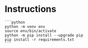 # Instructions

<pre><code>```python
python -m venv env
source env/bin/activate
python -m pip install --upgrade pip
pip install -r requirements.txt
```</code></pre>
